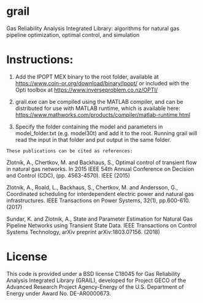 # grail

Gas Reliability Analysis Integrated Library: algorithms for natural gas pipeline optimization, optimal control, and simulation

# Instructions:

1. Add the IPOPT MEX binary to the root folder, available at https://www.coin-or.org/download/binary/Ipopt/ or included with the Opti toolbox at https://www.inverseproblem.co.nz/OPTI/

2.    grail.exe can be compiled using the MATLAB compiler, and can be distributed for use with MATLAB runtime, which is available here: https://www.mathworks.com/products/compiler/matlab-runtime.html

3.    Specify the folder containing the model and parameters in model_folder.txt (e.g. model30t) and add it to the root. Running grail will read the input in that folder and put output in the same folder.


    These publications can be cited as references:

Zlotnik, A., Chertkov, M. and Backhaus, S.,  Optimal control of transient flow in natural gas networks. In 2015 IEEE 54th Annual Conference on Decision and Control (CDC),  (pp. 4563-4570). IEEE (2015)

Zlotnik, A., Roald, L., Backhaus, S., Chertkov, M. and Andersson, G.,  Coordinated scheduling for interdependent electric power and natural gas infrastructures. IEEE Transactions on Power Systems, 32(1), pp.600-610. (2017)

Sundar, K. and Zlotnik, A., State and Parameter Estimation for Natural Gas Pipeline Networks using Transient State Data. IEEE Transactions on Control Systems Technology, arXiv preprint arXiv:1803.07156. (2018)

# License

This code is provided under a BSD license C18045 for Gas Reliability Analysis Integrated Library (GRAIL), developed for Project GECO of the Advanced Research Project Agency-Energy of the U.S. Department of Energy under Award No. DE-AR0000673.
